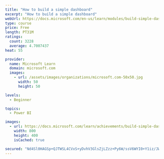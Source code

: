 ```yaml
---
title: "How to build a simple dashboard"
excerpt: "How to build a simple dashboard"
webUrl: https://docs.microsoft.com/en-us/learn/modules/build-simple-dashboard/
type: course
price: Free
length: PT31M
ratings:
  count: 3228
  average: 4.7007437
heat: 55

provider:
  name: Microsoft Learn
  domain: microsoft.com
  images:
    - url: /assets/images/organizations/microsoft.com-50x50.jpg
      width: 50
      height: 50

levels:
  - Beginner

topics:
  - Power BI

images:
  - url: https://docs.microsoft.com/learn/achievements/build-simple-dashboard-social.png
    width: 800
    height: 400
    isCached: true

secured: "Nd4Sl0HAGSp+QJTWSL4CVxS+yDvhV3GlsZjLZzz+Py6W/ssV6WYI0+Y1iz/JWNqjcffJSu+mnO7OBFesqyvYk3jRVZlPKz4FTdrg6D9F/co2bTERa3+RTZQOowwB/knuLgj3aP6bpD5u6hWg4sCWVKTvs7rwmoY7Y26e+wVMBQfl6udqdkrvcoNKFNX/4npITBki9QzH3wuwO5AoaqWNsnnnvkXEzTtm3nuXntpvXh1KjjLwOfCgC8hNg4i49HjZ91E3oEIfXwv0TVMOSCJjtppc4ynjf5qQnP3BVJgheBVbARR3DSxO6DXN7/H+qF3TRU4xROqRqfrj4wTCa+CR34wgYq0bKVM/KjIiWvVe/t19E73I2qJ4Y+jqW607kqLLbEWUQzyRIVSraHLQpwIyu/bFu0DOFQIveF/o1GeTm0g=;uZfQEmH9tXOQnJzZC10+Rw=="
---
```


